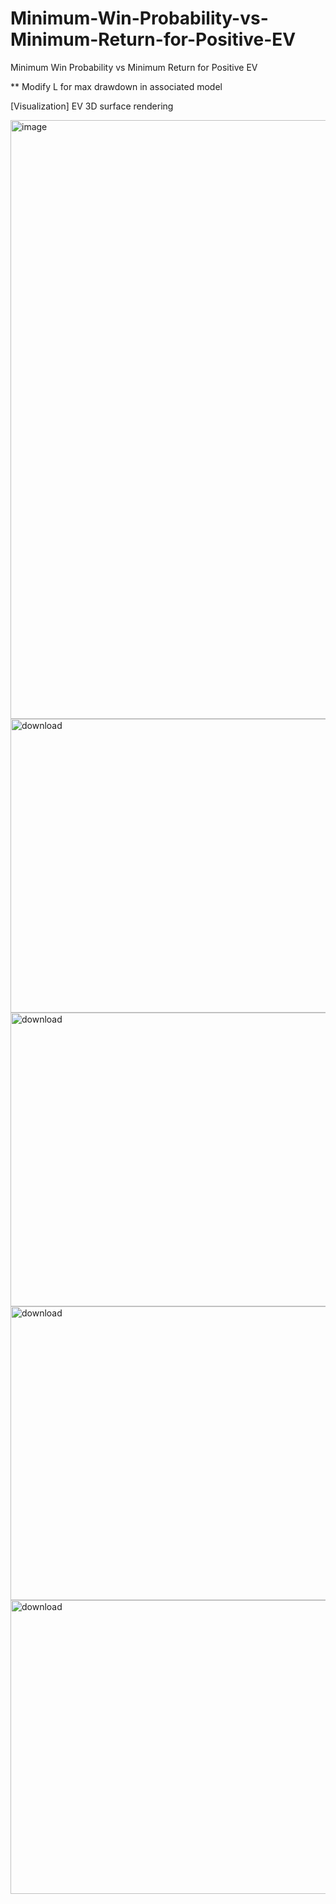 # Minimum-Win-Probability-vs-Minimum-Return-for-Positive-EV
Minimum Win Probability vs Minimum Return for Positive EV

** Modify L for max drawdown in associated model

[Visualization] EV 3D surface rendering

<img width="1603" height="958" alt="image" src="https://github.com/user-attachments/assets/c6488263-4fa5-40f9-9bb3-f8ad31e8c8eb" />


<img width="700" height="470" alt="download" src="https://github.com/user-attachments/assets/d3d972b2-6fd2-4867-bcfb-1a0198b0258b" />

<img width="691" height="470" alt="download" src="https://github.com/user-attachments/assets/a02d7263-98b9-478b-81db-35ce8e1cad1d" />

<img width="691" height="470" alt="download" src="https://github.com/user-attachments/assets/25194893-91fb-41dd-9994-be57d6ebb6ee" />


<img width="691" height="470" alt="download" src="https://github.com/user-attachments/assets/9ae5353c-7e76-4fc9-9db8-d0db86bbfbf8" />
